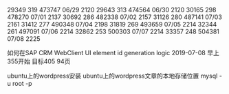 
29349   319 473747 06/29 2120 
29643   313 474564 06/30 2120
30165   298 478270 07/01 2137
30692   286 482338 07/02 2157 
31126   280 487141 07/03 2161 
31412   277 490348 07/04 2198 
31819   269 493659 07/05 2214
32344   261 497091 07/06 2214
32862   253 500303 07/07 2214 
33357   248 504381 07/08 2225

如何在SAP CRM WebClient UI element id generation logic
2019-07-08 早上 355开始 目标405 94页

ubuntu上的wordpress安装
ubuntu上的wordpress文章的本地存储位置
mysql -u root -p 

